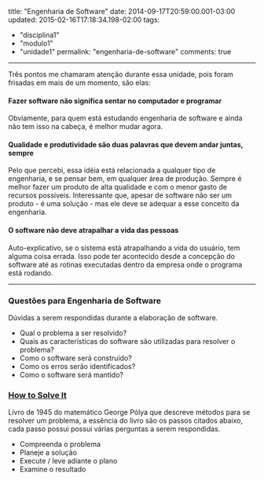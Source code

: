 title: "Engenharia de Software"
date: 2014-09-17T20:59:00.001-03:00
updated: 2015-02-16T17:18:34.198-02:00
tags: 
- "disciplina1"
- "modulo1"
- "unidade1"
permalink: "engenharia-de-software"
comments: true
---

Três pontos me chamaram atenção durante essa unidade, pois foram frisadas em mais de um momento, são elas:  

#### Fazer software não significa sentar no computador e programar

Obviamente, para quem está estudando engenharia de software e ainda não tem isso na cabeça, é melhor mudar agora.  

#### Qualidade e produtividade são duas palavras que devem andar juntas, sempre

Pelo que percebi, essa idéia está relacionada a qualquer tipo de engenharia, e se pensar bem, em qualquer área de produção. Sempre é melhor fazer um produto de alta qualidade e com o menor gasto de recursos possiveis. Interessante que, apesar de software não ser um produto - é uma solução - mas ele deve se adequar a esse conceito da engenharia.  

#### O software não deve atrapalhar a vida das pessoas

Auto-explicativo, se o sistema está atrapalhando a vida do usuário, tem alguma coisa errada. Isso pode ter acontecido desde a concepção do software até as rotinas executadas dentro da empresa onde o programa está rodando.  

---------------------------------------------  

### Questões para Engenharia de Software

Dúvidas a serem respondidas durante a elaboração de software.  

*   Qual o problema a ser resolvido?
*   Quais as características do software são utilizadas para resolver o problema?
*   Como o software será construído?
*   Como os erros serão identificados?
*   Como o software será mantido?

### [How to Solve It](http://en.wikipedia.org/wiki/How_to_Solve_It)

Livro de 1945 do matemático George Pólya que descreve métodos para se resolver um problema, a essência do livro são os passos citados abaixo, cada passo possui possui várias perguntas a serem respondidas.    

*   Compreenda o problema
*   Planeje a solução
*   Execute / leve adiante o plano
*   Examine o resultado
